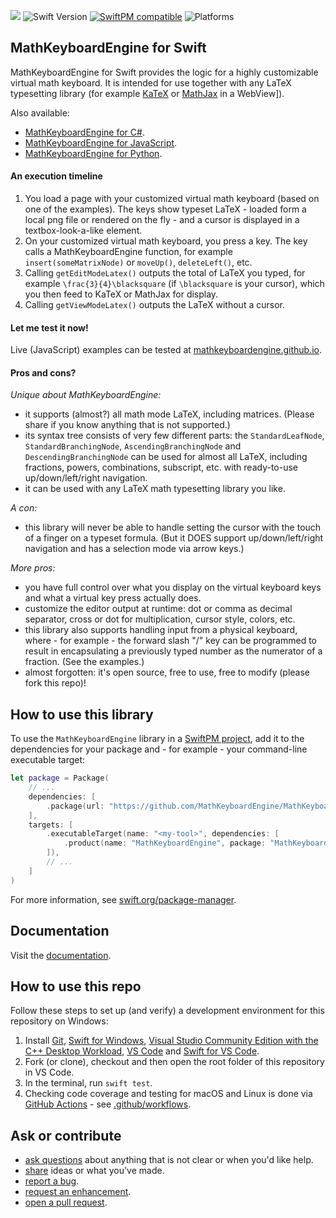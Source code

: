 ![](https://badgen.net/badge/test%20coverage/97%25/green)
![Swift Version](https://img.shields.io/badge/Swift-5.7-orange.svg)
[![SwiftPM compatible](https://img.shields.io/badge/SwiftPM-compatible-brightgreen.svg)](https://github.com/apple/swift-package-manager)
![Platforms](https://img.shields.io/badge/Platform-Linux|macOS|Windows-lightblue.svg)

## MathKeyboardEngine for Swift

MathKeyboardEngine for Swift provides the logic for a highly customizable virtual math keyboard. It is intended for use together with any LaTeX typesetting library (for example [KaTeX](https://katex.org) or [MathJax](https://www.mathjax.org) in a WebView]).

Also available:

- [MathKeyboardEngine for C#](https://github.com/MathKeyboardEngine/MathKeyboardEngine.CSharp#readme).
- [MathKeyboardEngine for JavaScript](https://github.com/MathKeyboardEngine/MathKeyboardEngine#readme).
- [MathKeyboardEngine for Python](https://github.com/MathKeyboardEngine/MathKeyboardEngine.Python#readme).

#### An execution timeline

1. You load a page with your customized virtual math keyboard (based on one of the examples). The keys show typeset LaTeX - loaded form a local png file or rendered on the fly - and a cursor is displayed in a textbox-look-a-like element.
1. On your customized virtual math keyboard, you press a key. The key calls a MathKeyboardEngine function, for example `insert(someMatrixNode)` or `moveUp()`, `deleteLeft()`, etc.
1. Calling `getEditModeLatex()` outputs the total of LaTeX you typed, for example `\frac{3}{4}\blacksquare` (if `\blacksquare` is your cursor), which you then feed to KaTeX or MathJax for display.
1. Calling `getViewModeLatex()` outputs the LaTeX without a cursor.

#### Let me test it now!

Live (JavaScript) examples can be tested at [mathkeyboardengine.github.io](https://mathkeyboardengine.github.io).

#### Pros and cons?

<i>Unique about MathKeyboardEngine:</i>

- it supports (almost?) all math mode LaTeX, including matrices. (Please share if you know anything that is not supported.)
- its syntax tree consists of very few different parts: the `StandardLeafNode`, `StandardBranchingNode`, `AscendingBranchingNode` and `DescendingBranchingNode` can be used for almost all LaTeX, including fractions, powers, combinations, subscript, etc. with ready-to-use up/down/left/right navigation.
- it can be used with any LaTeX math typesetting library you like.

<i>A con:</i>

- this library will never be able to handle setting the cursor with the touch of a finger on a typeset formula. (But it DOES support up/down/left/right navigation and has a selection mode via arrow keys.)

<i>More pros:</i>

- you have full control over what you display on the virtual keyboard keys and what a virtual key press actually does.
- customize the editor output at runtime: dot or comma as decimal separator, cross or dot for multiplication, cursor style, colors, etc.
- this library also supports handling input from a physical keyboard, where - for example - the forward slash "/" key can be programmed to result in encapsulating a previously typed number as the numerator of a fraction. (See the examples.)
- almost forgotten: it's open source, free to use, free to modify (please fork this repo)!

## How to use this library

To use the `MathKeyboardEngine` library in a [SwiftPM project](https://www.swift.org/package-manager), 
add it to the dependencies for your package and - for example - your command-line executable target:

```swift
let package = Package(
    // ...
    dependencies: [
        .package(url: "https://github.com/MathKeyboardEngine/MathKeyboardEngine.Swift", from: "0.1.0-alpha.2"),
    ],
    targets: [
        .executableTarget(name: "<my-tool>", dependencies: [
            .product(name: "MathKeyboardEngine", package: "MathKeyboardEngine.Swift"),
        ]),
        // ...
    ]
)
```
For more information, see [swift.org/package-manager](https://www.swift.org/package-manager).

## Documentation

Visit the [documentation](https://mathkeyboardengine.github.io/docs/swift/latest/).

## How to use this repo

Follow these steps to set up (and verify) a development environment for this repository on Windows:

1. Install [Git](https://git-scm.com/downloads), [Swift for Windows](https://www.swift.org/download/), [Visual Studio Community Edition with the C++ Desktop Workload](https://visualstudio.microsoft.com/vs/community/), [VS Code](https://code.visualstudio.com/download) and [Swift for VS Code](https://marketplace.visualstudio.com/items?itemName=sswg.swift-lang).
1. Fork (or clone), checkout and then open the root folder of this repository in VS Code.
1. In the terminal, run `swift test`.
1. Checking code coverage and testing for macOS and Linux is done via [GitHub Actions](https://github.com/MathKeyboardEngine/MathKeyboardEngine.Swift/actions) - see [.github/workflows](https://github.com/MathKeyboardEngine/MathKeyboardEngine.Swift/blob/main/.github/workflows/swift.yml).

## Ask or contribute

- [ask questions](https://github.com/MathKeyboardEngine/MathKeyboardEngine.Swift/discussions) about anything that is not clear or when you'd like help.
- [share](https://github.com/MathKeyboardEngine/MathKeyboardEngine.Swift/discussions) ideas or what you've made.
- [report a bug](https://github.com/MathKeyboardEngine/MathKeyboardEngine.Swift/issues).
- [request an enhancement](https://github.com/MathKeyboardEngine/MathKeyboardEngine.Swift/issues).
- [open a pull request](https://github.com/MathKeyboardEngine/MathKeyboardEngine.Swift/pulls).